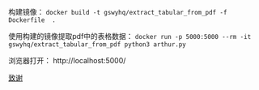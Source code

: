 
构建镜像：
`docker build -t gswyhq/extract_tabular_from_pdf -f Dockerfile  . `

使用构建的镜像提取pdf中的表格数据：
`docker run -p 5000:5000 --rm -it gswyhq/extract_tabular_from_pdf python3 arthur.py`

浏览器打开： http://localhost:5000/

[致谢](https://github.com/camelot-dev/excalibur)

